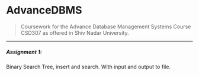 # AdvanceDBMS
>Coursework for the Advance Database Management Systems Course CSD307 as offered in Shiv Nadar University. 

---
##### Assignment 1:
Binary Search Tree, insert and search.
With input and output to file.


